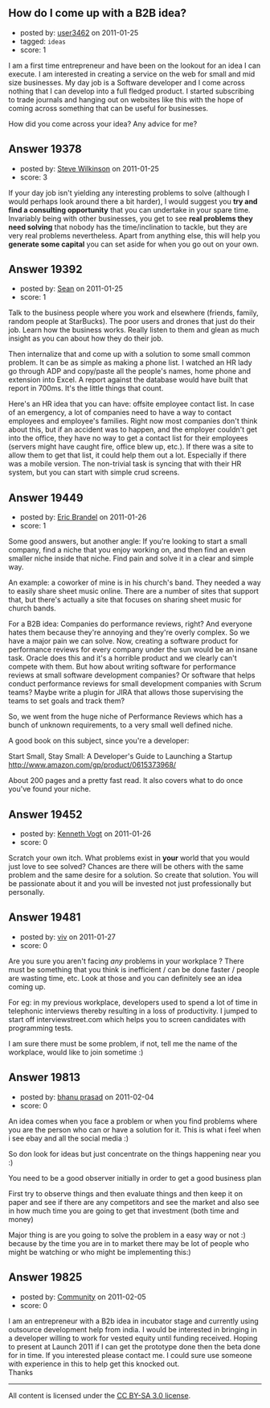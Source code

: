 ## How do I come up with a B2B idea?

- posted by: [user3462](https://stackexchange.com/users/-1/3462-user3462) on 2011-01-25
- tagged: `ideas`
- score: 1

I am a first time entrepreneur and have been on the lookout for an idea I can execute. I am interested in creating a service on the web for small and mid size businesses. My day job is a Software developer and I come across nothing that I can develop into a full fledged product. I started subscribing to trade journals and hanging out on websites like this with the hope of coming across something that can be useful for businesses.

How did you come across your idea? Any advice for me?


## Answer 19378

- posted by: [Steve Wilkinson](https://stackexchange.com/users/-1/2177-steve-wilkinson) on 2011-01-25
- score: 3

If your day job isn't yielding any interesting problems to solve (although I would perhaps look around there a bit harder), I would suggest you **try and find a consulting opportunity** that you can undertake in your spare time.  Invariably being with other businesses, you get to see **real problems they need solving** that nobody has the time/inclination to tackle, but they are very real problems nevertheless.  Apart from anything else, this will help you **generate some capital** you can set aside for when you go out on your own.


## Answer 19392

- posted by: [Sean](https://stackexchange.com/users/-1/6610-sean) on 2011-01-25
- score: 1

Talk to the business people where you work and elsewhere (friends, family, random people at StarBucks).  The poor users and drones that just do their job.  Learn how the business works.  Really listen to them and glean as much insight as you can about how they do their job.

Then internalize that and come up with a solution to some small common problem.  It can be as simple as making a phone list.  I watched an HR lady go through ADP and copy/paste all the people's names, home phone and extension into Excel.  A report against the database would have built that report in 700ms.  It's the little things that count.

Here's an HR idea that you can have: offsite employee contact list. In case of an emergency, a lot of companies need to have a way to contact employees and employee's families.  Right now most companies don't think about this, but if an accident was to happen, and the employer couldn't get into the office, they have no way to get a contact list for their employees (servers might have caught fire, office blew up, etc.).  If there was a site to allow them to get that list, it could help them out a lot.  Especially if there was a mobile version.  The non-trivial task is syncing that with their HR system, but you can start with simple crud screens.


## Answer 19449

- posted by: [Eric Brandel](https://stackexchange.com/users/-1/6348-eric-brandel) on 2011-01-26
- score: 1

<p>Some good answers, but another angle:
If you're looking to start a small company, find a niche that you enjoy working on, and then find an even smaller niche inside that niche. Find pain and solve it in a clear and simple way.</p>

<p>An example: a coworker of mine is in his church's band. They needed a way to easily share sheet music online. There are a number of sites that support that, but there's actually a site that focuses on sharing sheet music for church bands.</p>

<p>For a B2B idea:
Companies do performance reviews, right? And everyone hates them because they're annoying and they're overly complex. So we have a major pain we can solve. Now, creating a software product for performance reviews for every company under the sun would be an insane task. Oracle does this and it's a horrible product and we clearly can't compete with them. But how about writing software for performance reviews at small software development companies? Or software that helps conduct performance reviews for small development companies with Scrum teams? Maybe write a plugin for JIRA that allows those supervising the teams to set goals and track them?</p>

<p>So, we went from the huge niche of Performance Reviews which has a bunch of unknown requirements, to a very small well defined niche.</p>

<p>A good book on this subject, since you're a developer:</p>

<p>Start Small, Stay Small: A Developer's Guide to Launching a Startup
<a href="http://rads.stackoverflow.com/amzn/click/0615373968" rel="nofollow">http://www.amazon.com/gp/product/0615373968/</a></p>

<p>About 200 pages and a pretty fast read. It also covers what to do once you've found your niche.</p>



## Answer 19452

- posted by: [Kenneth Vogt](https://stackexchange.com/users/-1/6736-kenneth-vogt) on 2011-01-26
- score: 0

Scratch your own itch. What problems exist in **your** world that you would just love to see solved? Chances are there will be others with the same problem and the same desire for a solution. So create that solution. You will be passionate about it and you will be invested not just professionally but personally.


## Answer 19481

- posted by: [viv](https://stackexchange.com/users/-1/2665-viv) on 2011-01-27
- score: 0

Are you sure you aren't facing *any* problems in your workplace ? There must be something that you think is inefficient / can be done faster / people are wasting time, etc. Look at those and you can definitely see an idea coming up.

For eg: in my previous workplace, developers used to spend a lot of time in telephonic interviews thereby resulting in a loss of productivity. I jumped to start off interviewstreet.com which helps you to screen candidates with programming tests. 

I am sure there must be some problem, if not, tell me the name of the workplace, would like to join sometime :)


## Answer 19813

- posted by: [bhanu prasad](https://stackexchange.com/users/-1/7050-bhanu-prasad) on 2011-02-04
- score: 0

An idea comes when you face a problem or when you find problems where you are the person who can or have a solution for it. This is what i feel when i see ebay and all the social media :)

So don look for ideas but just concentrate on the things happening near you :)

You need to be a good observer initially in order to get a good business plan

First try to observe things and then evaluate things and then keep it on paper and see if there are any competitors and see the market and also see in how much time you are going to get that investment (both time and money)

Major thing is are you going to solve the problem in a easy way or not :) because by the time you are in to market there may be lot of people who might be watching or who might be implementing this:)


## Answer 19825

- posted by: [Community](https://stackexchange.com/users/-1/-1-community) on 2011-02-05
- score: 0

I am an entrepreneur with a B2b idea in  incubator stage and currently using outsource development help from india.  I  would be interested in bringing in a developer willing to work for vested equity until funding received.  Hoping to present at Launch 2011 if I can get the prototype done   then the beta done for in time.  If you interested please contact me.  I could sure use someone with experience in this to help get this knocked out.  
Thanks



---

All content is licensed under the [CC BY-SA 3.0 license](https://creativecommons.org/licenses/by-sa/3.0/).
